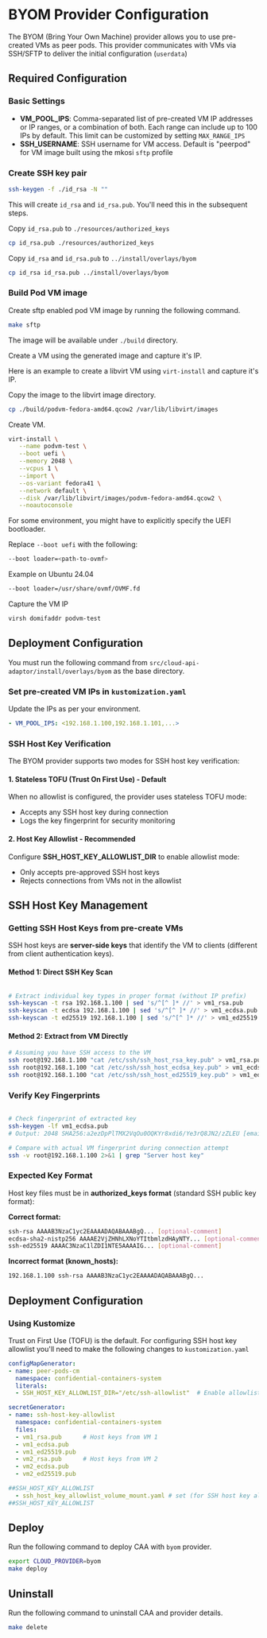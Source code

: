 # BYOM Provider Configuration

The BYOM (Bring Your Own Machine) provider allows you to use pre-created VMs as peer pods. This provider communicates with VMs via SSH/SFTP to deliver the initial configuration (`userdata`)

## Required Configuration

### Basic Settings

- **VM_POOL_IPS**: Comma-separated list of pre-created VM IP addresses or IP ranges, or a combination of both. Each range can include up to 100 IPs by default. This limit can be customized by setting `MAX_RANGE_IPS`
- **SSH_USERNAME**: SSH username for VM access. Default is "peerpod" for VM image built using the mkosi `sftp` profile

### Create SSH key pair

```bash
ssh-keygen -f ./id_rsa -N ""
```
This will create `id_rsa` and `id_rsa.pub`. You'll need this in the subsequent steps.

Copy `id_rsa.pub` to `./resources/authorized_keys`

```bash
cp id_rsa.pub ./resources/authorized_keys
```

Copy `id_rsa` and `id_rsa.pub` to `../install/overlays/byom`

```bash
cp id_rsa id_rsa.pub ../install/overlays/byom
```

### Build Pod VM image

Create sftp enabled pod VM image by running the following command.

```bash
make sftp
```

The image will be available under `./build` directory.

Create a VM using the generated image and capture it's IP.

Here is an example to create a libvirt VM using `virt-install` and capture it's IP.

Copy the image to the libvirt image directory.

```bash
cp ./build/podvm-fedora-amd64.qcow2 /var/lib/libvirt/images
```

Create VM.

```bash
virt-install \
   --name podvm-test \
   --boot uefi \
   --memory 2048 \
   --vcpus 1 \
   --import \
   --os-variant fedora41 \
   --network default \
   --disk /var/lib/libvirt/images/podvm-fedora-amd64.qcow2 \
   --noautoconsole
```

For some environment, you might have to explicitly specify the UEFI bootloader.

Replace `--boot uefi` with the following:

```bash
--boot loader=<path-to-ovmf>
```

Example on Ubuntu 24.04

```bash
--boot loader=/usr/share/ovmf/OVMF.fd
```

Capture the VM IP

```bash
virsh domifaddr podvm-test
```

## Deployment Configuration

You must run the following command from `src/cloud-api-adaptor/install/overlays/byom` as the base directory.

### Set pre-created VM IPs in `kustomization.yaml`

Update the IPs as per your environment.

```yaml
- VM_POOL_IPS: <192.168.1.100,192.168.1.101,...>
```

### SSH Host Key Verification

The BYOM provider supports two modes for SSH host key verification:

#### 1. Stateless TOFU (Trust On First Use) - Default

When no allowlist is configured, the provider uses stateless TOFU mode:

- Accepts any SSH host key during connection
- Logs the key fingerprint for security monitoring 

#### 2. Host Key Allowlist - Recommended

Configure **SSH_HOST_KEY_ALLOWLIST_DIR** to enable allowlist mode:

- Only accepts pre-approved SSH host keys
- Rejects connections from VMs not in the allowlist

## SSH Host Key Management

### Getting SSH Host Keys from pre-create VMs

SSH host keys are **server-side keys** that identify the VM to clients (different from client authentication keys).

#### Method 1: Direct SSH Key Scan

```bash

# Extract individual key types in proper format (without IP prefix)
ssh-keyscan -t rsa 192.168.1.100 | sed 's/^[^ ]* //' > vm1_rsa.pub
ssh-keyscan -t ecdsa 192.168.1.100 | sed 's/^[^ ]* //' > vm1_ecdsa.pub
ssh-keyscan -t ed25519 192.168.1.100 | sed 's/^[^ ]* //' > vm1_ed25519.pub
```

#### Method 2: Extract from VM Directly

```bash
# Assuming you have SSH access to the VM
ssh root@192.168.1.100 "cat /etc/ssh/ssh_host_rsa_key.pub" > vm1_rsa.pub
ssh root@192.168.1.100 "cat /etc/ssh/ssh_host_ecdsa_key.pub" > vm1_ecdsa.pub
ssh root@192.168.1.100 "cat /etc/ssh/ssh_host_ed25519_key.pub" > vm1_ed25519.pub
```

### Verify Key Fingerprints

```bash

# Check fingerprint of extracted key
ssh-keygen -lf vm1_ecdsa.pub
# Output: 2048 SHA256:a2ezDpPlTMX2VqOu0OQKYr8xdi6/Ye3rQ8JN2/zZLEU [email protected] (ECDSA)

# Compare with actual VM fingerprint during connection attempt
ssh -v root@192.168.1.100 2>&1 | grep "Server host key"
```

### Expected Key Format

Host key files must be in **authorized_keys format** (standard SSH public key format):

**Correct format:**

```bash
ssh-rsa AAAAB3NzaC1yc2EAAAADAQABAAABgQ... [optional-comment]
ecdsa-sha2-nistp256 AAAAE2VjZHNhLXNoYTItbmlzdHAyNTY... [optional-comment]
ssh-ed25519 AAAAC3NzaC1lZDI1NTE5AAAAIG... [optional-comment]
```

**Incorrect format (known_hosts):**

```bash
192.168.1.100 ssh-rsa AAAAB3NzaC1yc2EAAAADAQABAAABgQ...
```

## Deployment Configuration

### Using Kustomize

Trust on First Use (TOFU) is the default. For configuring
SSH host key allowlist you'll need to make the following changes to `kustomization.yaml`

```yaml
configMapGenerator:
- name: peer-pods-cm
  namespace: confidential-containers-system
  literals:
  - SSH_HOST_KEY_ALLOWLIST_DIR="/etc/ssh-allowlist"  # Enable allowlist mode

secretGenerator:
- name: ssh-host-key-allowlist
  namespace: confidential-containers-system
  files:
  - vm1_rsa.pub      # Host keys from VM 1
  - vm1_ecdsa.pub
  - vm1_ed25519.pub
  - vm2_rsa.pub      # Host keys from VM 2
  - vm2_ecdsa.pub
  - vm2_ed25519.pub

##SSH_HOST_KEY_ALLOWLIST
  - ssh_host_key_allowlist_volume_mount.yaml # set (for SSH host key allowlist)
##SSH_HOST_KEY_ALLOWLIST
```

## Deploy

Run the following command to deploy CAA with `byom` provider.

```bash
export CLOUD_PROVIDER=byom
make deploy
```

## Uninstall

Run the following command to uninstall CAA and provider details.

```bash
make delete
```

